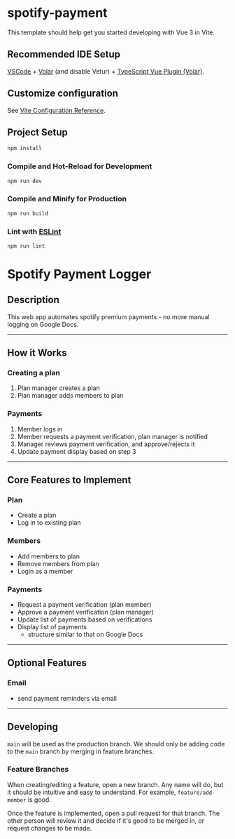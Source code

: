 # spotify-payment

This template should help get you started developing with Vue 3 in Vite.

## Recommended IDE Setup

[VSCode](https://code.visualstudio.com/) + [Volar](https://marketplace.visualstudio.com/items?itemName=Vue.volar) (and disable Vetur) + [TypeScript Vue Plugin (Volar)](https://marketplace.visualstudio.com/items?itemName=Vue.vscode-typescript-vue-plugin).

## Customize configuration

See [Vite Configuration Reference](https://vitejs.dev/config/).

## Project Setup

```sh
npm install
```

### Compile and Hot-Reload for Development

```sh
npm run dev
```

### Compile and Minify for Production

```sh
npm run build
```

### Lint with [ESLint](https://eslint.org/)

```sh
npm run lint
```

# Spotify Payment Logger

## **Description**
This web app automates spotify premium payments - no more manual logging on Google Docs.

---

## **How it Works**
### Creating a plan
1. Plan manager creates a plan
2. Plan manager adds members to plan

### Payments
1. Member logs in
2. Member requests a payment verification, plan manager is notified
3. Manager reviews payment verification, and approve/rejects it
4. Update payment display based on step 3

---

## **Core Features to Implement**
### Plan
* Create a plan
* Log in to existing plan

### Members
* Add members to plan
* Remove members from plan
* Login as a member

### Payments
* Request a payment verification (plan member)
* Approve a payment verification (plan manager)
* Update list of payments based on verifications
* Display list of payments
    * structure similar to that on Google Docs

---

## **Optional Features**
### Email
* send payment reminders via email

---

## **Developing**
`main` will be used as the production branch. We should only be adding code to the `main` branch by merging in feature branches.

### Feature Branches
When creating/editing a feature, open a new branch. Any name will do, but it should be intuitive and easy to understand. For example, `feature/add-member` is good.

Once the feature is implemented, open a pull request for that branch. The other person will review it and decide if it's good to be merged in, or request changes to be made.

